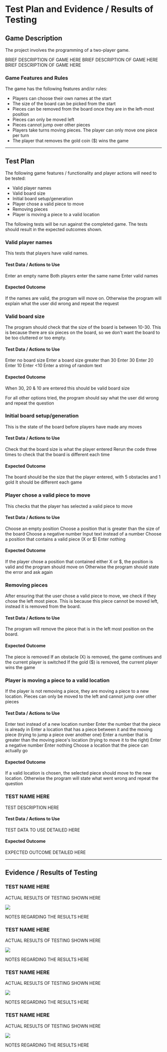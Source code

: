 # Test Plan and Evidence / Results of Testing

## Game Description

The project involves the programming of a two-player game.

BRIEF DESCRIPTION OF GAME HERE
BRIEF DESCRIPTION OF GAME HERE
BRIEF DESCRIPTION OF GAME HERE

### Game Features and Rules

The game has the following features and/or rules:

- Players can choose their own names at the start
- The size of the board can be picked from the start
- Pieces can be removed from the board once they are in the left-most position
- Pieces can only be moved left
- Pieces cannot jump over other pieces
- Players take turns moving pieces. The player can only move one piece per turn
- The player that removes the gold coin ($) wins the game

---

## Test Plan

The following game features / functionality and player actions will need to be tested:

- Valid player names
- Valid board size
- Initial board setup/generation
- Player chose a valid piece to move
- Removing pieces
- Player is moving a piece to a valid location

The following tests will be run against the completed game. The tests should result in the expected outcomes shown.


### Valid player names

This tests that players have valid names. 

#### Test Data / Actions to Use

Enter an empty name
Both players enter the same name
Enter valid names

#### Expected Outcome
If the names are valid, the program will move on.
Otherwise the program will explain what the user did wrong and repeat the request


### Valid board size

The program should check that the size of the board is between 10-30.
This is because there are six pieces on the board, so we don't want the board to be
too cluttered or too empty.

#### Test Data / Actions to Use

Enter no board size
Enter a board size greater than 30
Enter 30
Enter 20
Enter 10
Enter <10
Enter a string of random text

#### Expected Outcome

When 30, 20 & 10 are entered this should be valid board size

For all other options tried, the program should say what the user did wrong and repeat the question


### Initial board setup/generation

This is the state of the board before players have made any moves

#### Test Data / Actions to Use

Check that the board size is what the player entered
Rerun the code three times to check that the board is different each time

#### Expected Outcome

The board should be the size that the player entered, with 5 obstacles and 1 gold
It should be different each game


### Player chose a valid piece to move

This checks that the player has selected a valid piece to move

#### Test Data / Actions to Use

Choose an empty position
Choose a position that is greater than the size of the board
Choose a negative number
Input text instead of a number
Choose a position that contains a valid piece (X or $)
Enter nothing

#### Expected Outcome

If the player chose a position that contained either X or $, the position is valid and the program should move on
Otherwise the program should state the error and ask again


### Removing pieces

After ensuring that the user chose a valid piece to move, we check if they chose the left most piece.
This is because this piece cannot be moved left, instead it is removed from the board.

#### Test Data / Actions to Use

The program will remove the piece that is in the left most position on the board.

#### Expected Outcome

The piece is removed
If an obstacle (X) is removed, the game continues and the current player is switched
If the gold ($) is removed, the current player wins the game


### Player is moving a piece to a valid location

If the player is not removing a piece, they are moving a piece to a new location.
Pieces can only be moved to the left and cannot jump over other pieces

#### Test Data / Actions to Use

Enter text instead of a new location number
Enter the number that the piece is already in
Enter a location that has a piece between it and the moving piece (trying to jump a piece over another one)
Enter a number that is greater than the moving piece's location (trying to move it to the right)
Enter a negative number
Enter nothing
Choose a location that the piece can actually go

#### Expected Outcome

If a valid location is chosen, the selected piece should move to the new location.
Otherwise the program will state what went wrong and repeat the question


### TEST NAME HERE

TEST DESCRIPTION HERE

#### Test Data / Actions to Use

TEST DATA TO USE DETAILED HERE

#### Expected Outcome

EXPECTED OUTCOME DETAILED HERE

---


## Evidence / Results of Testing

### TEST NAME HERE

ACTUAL RESULTS OF TESTING SHOWN HERE

![](images/placeholder.jpg)

NOTES REGARDING THE RESULTS HERE


### TEST NAME HERE

ACTUAL RESULTS OF TESTING SHOWN HERE

![](images/placeholder.jpg)

NOTES REGARDING THE RESULTS HERE


### TEST NAME HERE

ACTUAL RESULTS OF TESTING SHOWN HERE

![](images/placeholder.jpg)

NOTES REGARDING THE RESULTS HERE


### TEST NAME HERE

ACTUAL RESULTS OF TESTING SHOWN HERE

![](images/placeholder.jpg)

NOTES REGARDING THE RESULTS HERE

